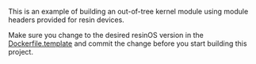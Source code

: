 This is an example of building an out-of-tree kernel module using module headers
provided for resin devices.

Make sure you change to the desired resinOS version in the [Dockerfile.template][Dockerfile template] and commit the change before you start building this project.

[Dockerfile template]: https://github.com/resin-io-playground/kernel-module-build/blob/master/Dockerfile.template#L6